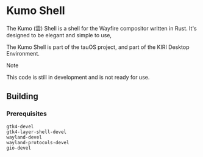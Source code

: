 # Kumo Shell

The Kumo (雲) Shell is a shell for the Wayfire compositor written in Rust. It's designed to be elegant and simple to use,

The Kumo Shell is part of the tauOS project, and part of the KIRI Desktop Environment.

> [!NOTE]
> This code is still in development and is not ready for use.

## Building

### Prerequisites

```
gtk4-devel
gtk4-layer-shell-devel
wayland-devel
wayland-protocols-devel
gio-devel
```
